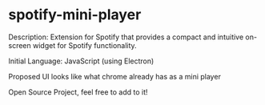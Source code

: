 # spotify-mini-player
Description: Extension for Spotify that provides a compact and intuitive on-screen widget for Spotify functionality.

Initial Language: JavaScript (using Electron)

Proposed UI looks like what chrome already has as a mini player

Open Source Project, feel free to add to it!
